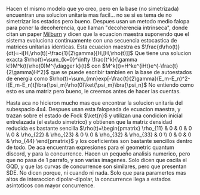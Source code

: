 Hacen el mismo modelo que yo creo, pero en la base (no simetrizada) encuentran una solucion unitaria mas facil... no se si es tema de no simetrizar los estados pero bueno. Despues usan un metodo medio falopa para poner la decoherencia, que llaman "decoherencia intrinseca", donde citan un paper [Milburn]() y dicen que la ecuacion maestra suponendo que el sistema evoluciona continuamente con una secuencia estocastica de matrices unitarias identicas. Esta ecuacion maestra es
$\frac{d\rho(t)}{dt}=-i[H,\rho(t)]-\frac{1}{2\gamma}[H,[H,\rho(t)]]$
Que tiene una solucion exacta
$\rho(t)=\sum_{k=0}^\infty \frac{t^k}{\gamma k!}M^k(t)\rho(0)M^{\dagger k}(t)$
con $M^k(t)=H^ke^{iHt}e^{-\frac{t}{2\gamma}H^2}$
que se puede escribir tambien en la base de autoestados de energia como
$\rho(t)=\sum_{mn}exp[-\frac{t}{2\gamma}(E_m-E_n)^2-i(E_m-E_n)t]\bra{\psi_m}\rho(0)\ket{\psi_m}\bra{\psi_n}$
No entiendo como esto es una matriz pero bueno, le creemos antes de hacer las cuentas.

Hasta aca no hicieron mucho mas que encontrar la solucion unitaria del subespacio 4x4. Despues usan esta falopeada de ecuacion maestra, y trazan sobre el estado de Fock $\ket{n}$ y utilizan una condicion inicial entrelazada (el estado simetrico) y obtienen que la matriz densidad reducida es bastante sencilla
$\rho(t)=\begin{pmatrix} \rho_{11} & 0 & 0 & 0 \\ 0 & \rho_{22} & \rho_{23} & 0 \\ 0 & \rho_{32} & \rho_{33} & 0 \\ 0 & 0 & 0 & \rho_{44} \end{pmatrix}$
y los coeficientes son bastante sencillos dentro de todo.
De aca encuentran expresiones para el geometric quantum discord, y para la concurrence. 
Hacen un pequeño analisis numerico, pero que no pasa de 1 parrafo, y son varias imagenes. Solo dicen que oscila el GQD, y que las curvas de concurrence son similares, pero que presentan SDE. No dicen porque, ni cuando ni nada. Solo que para paramertos mas altos de interaccion dipolar-dipolar, la concurrence llega a estados asintoticos con mayor concurrence.